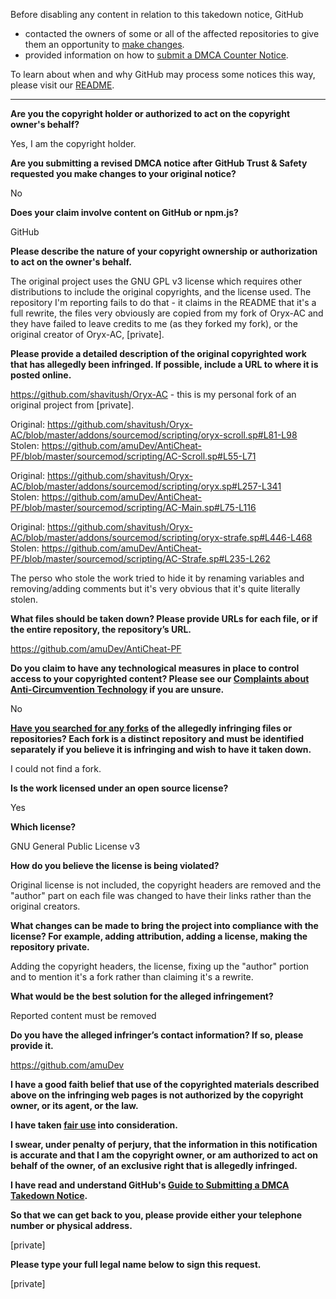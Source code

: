 Before disabling any content in relation to this takedown notice, GitHub
- contacted the owners of some or all of the affected repositories to give them an opportunity to [make changes](https://docs.github.com/en/github/site-policy/dmca-takedown-policy#a-how-does-this-actually-work).
- provided information on how to [submit a DMCA Counter Notice](https://docs.github.com/en/articles/guide-to-submitting-a-dmca-counter-notice).

To learn about when and why GitHub may process some notices this way, please visit our [README](https://github.com/github/dmca/blob/master/README.md#anatomy-of-a-takedown-notice).

---

**Are you the copyright holder or authorized to act on the copyright owner's behalf?**

Yes, I am the copyright holder.

**Are you submitting a revised DMCA notice after GitHub Trust & Safety requested you make changes to your original notice?**

No

**Does your claim involve content on GitHub or npm.js?**

GitHub

**Please describe the nature of your copyright ownership or authorization to act on the owner's behalf.**

The original project uses the GNU GPL v3 license which requires other distributions to include the original copyrights, and the license used. The repository I'm reporting fails to do that - it claims in the README that it's a full rewrite, the files very obviously are copied from my fork of Oryx-AC and they have failed to leave credits to me (as they forked my fork), or the original creator of Oryx-AC, [private].

**Please provide a detailed description of the original copyrighted work that has allegedly been infringed. If possible, include a URL to where it is posted online.**

https://github.com/shavitush/Oryx-AC - this is my personal fork of an original project from [private].

Original: https://github.com/shavitush/Oryx-AC/blob/master/addons/sourcemod/scripting/oryx-scroll.sp#L81-L98  
Stolen: https://github.com/amuDev/AntiCheat-PF/blob/master/sourcemod/scripting/AC-Scroll.sp#L55-L71

Original: https://github.com/shavitush/Oryx-AC/blob/master/addons/sourcemod/scripting/oryx.sp#L257-L341  
Stolen: https://github.com/amuDev/AntiCheat-PF/blob/master/sourcemod/scripting/AC-Main.sp#L75-L116

Original: https://github.com/shavitush/Oryx-AC/blob/master/addons/sourcemod/scripting/oryx-strafe.sp#L446-L468  
Stolen: https://github.com/amuDev/AntiCheat-PF/blob/master/sourcemod/scripting/AC-Strafe.sp#L235-L262

The perso who stole the work tried to hide it by renaming variables and removing/adding comments but it's very obvious that it's quite literally stolen.

**What files should be taken down? Please provide URLs for each file, or if the entire repository, the repository’s URL.**

https://github.com/amuDev/AntiCheat-PF

**Do you claim to have any technological measures in place to control access to your copyrighted content? Please see our <a href="https://docs.github.com/articles/guide-to-submitting-a-dmca-takedown-notice#complaints-about-anti-circumvention-technology">Complaints about Anti-Circumvention Technology</a> if you are unsure.**

No

**<a href="https://docs.github.com/articles/dmca-takedown-policy#b-what-about-forks-or-whats-a-fork">Have you searched for any forks</a> of the allegedly infringing files or repositories? Each fork is a distinct repository and must be identified separately if you believe it is infringing and wish to have it taken down.**

I could not find a fork.

**Is the work licensed under an open source license?**

Yes

**Which license?**

GNU General Public License v3

**How do you believe the license is being violated?**

Original license is not included, the copyright headers are removed and the "author" part on each file was changed to have their links rather than the original creators.

**What changes can be made to bring the project into compliance with the license? For example, adding attribution, adding a license, making the repository private.**

Adding the copyright headers, the license, fixing up the "author" portion and to mention it's a fork rather than claiming it's a rewrite.

**What would be the best solution for the alleged infringement?**

Reported content must be removed

**Do you have the alleged infringer’s contact information? If so, please provide it.**

https://github.com/amuDev

**I have a good faith belief that use of the copyrighted materials described above on the infringing web pages is not authorized by the copyright owner, or its agent, or the law.**

**I have taken <a href="https://www.lumendatabase.org/topics/22">fair use</a> into consideration.**

**I swear, under penalty of perjury, that the information in this notification is accurate and that I am the copyright owner, or am authorized to act on behalf of the owner, of an exclusive right that is allegedly infringed.**

**I have read and understand GitHub's <a href="https://docs.github.com/articles/guide-to-submitting-a-dmca-takedown-notice/">Guide to Submitting a DMCA Takedown Notice</a>.**

**So that we can get back to you, please provide either your telephone number or physical address.**

[private]

**Please type your full legal name below to sign this request.**

[private]
